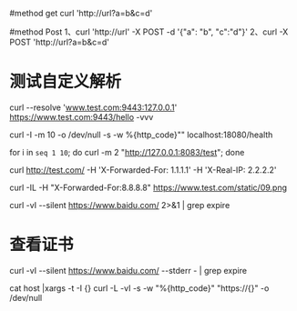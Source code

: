 #method get
curl 'http://url?a=b&c=d'

#method Post
1、curl 'http://url' -X POST -d '{"a": "b", "c":"d"}'
2、curl -X POST 'http://url?a=b&c=d'

# 测试自定义解析
curl --resolve 'www.test.com:9443:127.0.0.1' https://www.test.com:9443/hello  -vvv



curl -I -m 10 -o /dev/null -s -w %{http_code}""  localhost:18080/health

for i in `seq 1 10`; do curl -m 2 "http://127.0.0.1:8083/test"; done

curl http://test.com/ -H 'X-Forwarded-For: 1.1.1.1' -H 'X-Real-IP: 2.2.2.2'

curl -IL -H "X-Forwarded-For:8.8.8.8" https://www.test.com/static/09.png


curl -vI --silent https://www.baidu.com/ 2>&1 | grep expire
# 查看证书
curl -vI --silent https://www.baidu.com/ --stderr - | grep expire

cat host |xargs -t -I {} curl -L -vI -s -w "%{http_code}" "https://{}" -o /dev/null
